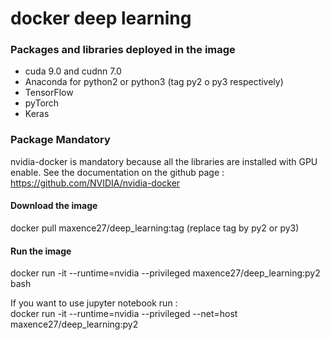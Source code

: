 # docker deep learning

### Packages and libraries deployed in the image
- cuda 9.0 and cudnn 7.0
- Anaconda for python2 or python3 (tag py2 o py3 respectively)
- TensorFlow
- pyTorch
- Keras

### Package Mandatory
nvidia-docker is mandatory because all the libraries are installed with GPU enable. See the documentation on the github page : https://github.com/NVIDIA/nvidia-docker

#### Download the image
docker pull maxence27/deep_learning:tag (replace tag by py2 or py3)

#### Run the image
docker run -it --runtime=nvidia --privileged maxence27/deep_learning:py2 bash

If you want to use jupyter notebook run : </br>
docker run -it --runtime=nvidia --privileged --net=host maxence27/deep_learning:py2


